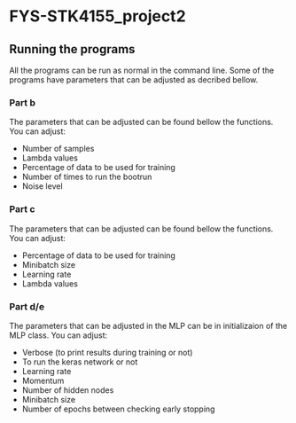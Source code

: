 # FYS-STK4155_project2

## Running the programs
All the programs can be run as normal in the command line. Some of the programs have parameters that can be adjusted as decribed bellow.

### Part b
The parameters that can be adjusted can be found bellow the functions. You can adjust:
- Number of samples
- Lambda values
- Percentage of data to be used for training
- Number of times to run the bootrun
- Noise level

### Part c
The parameters that can be adjusted can be found bellow the functions. You can adjust:
- Percentage of data to be used for training
- Minibatch size
- Learning rate
- Lambda values

### Part d/e
The parameters that can be adjusted in the MLP can be in initializaion of the MLP class. You can adjust:
- Verbose (to print results during training or not)
- To run the keras network or not
- Learning rate
- Momentum
- Number of hidden nodes
- Minibatch size
- Number of epochs between checking early stopping
